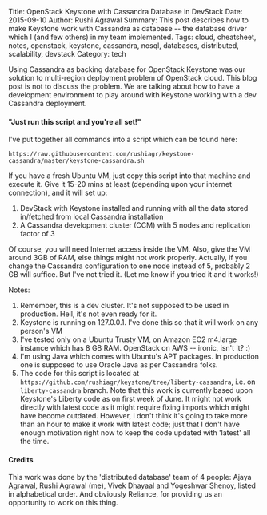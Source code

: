 Title: OpenStack Keystone with Cassandra Database in DevStack
Date: 2015-09-10
Author: Rushi Agrawal
Summary: This post describes how to make Keystone work with Cassandra as database -- the database driver which I (and few others) in my team implemented.
Tags: cloud, cheatsheet, notes, openstack, keystone, cassandra, nosql, databases, distributed, scalability, devstack
Category: tech

Using Cassandra as backing database for OpenStack Keystone was our solution
to multi-region deployment problem of OpenStack cloud. This blog post is not
to discuss the problem. We are talking about how to have a development
environment to play around with Keystone working with a dev Cassandra deployment.

#### "Just run this script and you're all set!"
I've put together all commands into a script which can be found here:

    https://raw.githubusercontent.com/rushiagr/keystone-cassandra/master/keystone-cassandra.sh

If you have a fresh Ubuntu VM, just copy this script into that machine and
execute it. Give it 15-20 mins at least (depending upon your internet connection), and it will set up:

1. DevStack with Keystone installed and running with all the data stored in/fetched from local Cassandra installation
2. A Cassandra development cluster (CCM) with 5 nodes and replication factor of 3

Of course, you will need Internet access inside the VM. Also, give the VM around
3GB of RAM, else things might not work properly. Actually, if you change the
Cassandra configuration to one node instead of 5, probably 2 GB will suffice. But I've
not tried it. (Let me know if you tried it and it works!)

Notes:

1. Remember, this is a dev cluster. It's not supposed to be used in production. Hell, it's not even ready for it.
2. Keystone is running on 127.0.0.1. I've done this so that it will work on any person's VM
3. I've tested only on a Ubuntu Trusty VM, on Amazon EC2 m4.large instance which has 8 GB RAM. OpenStack on AWS -- ironic, isn't it? :)
4. I'm using Java which comes with Ubuntu's APT packages. In production one is supposed to use Oracle Java as per Cassandra folks.
5. The code for this script is located at `https://github.com/rushiagr/keystone/tree/liberty-cassandra`, i.e. on `liberty-cassandra` branch. Note that this work is currently based upon Keystone's Liberty code as on first week of June. It might not work directly with latest code as it might require fixing imports which might have become outdated. However, I don't think it's going to take more than an hour to make it work with latest code; just that I don't have enough motivation right now to keep the code updated with 'latest' all the time.

#### Credits
This work was done by the 'distributed database' team of 4 people: Ajaya Agrawal, Rushi Agrawal (me), Vivek Dhayaal and Yogeshwar Shenoy, listed in alphabetical order. And obviously Reliance, for providing us an opportunity to work on this thing.
